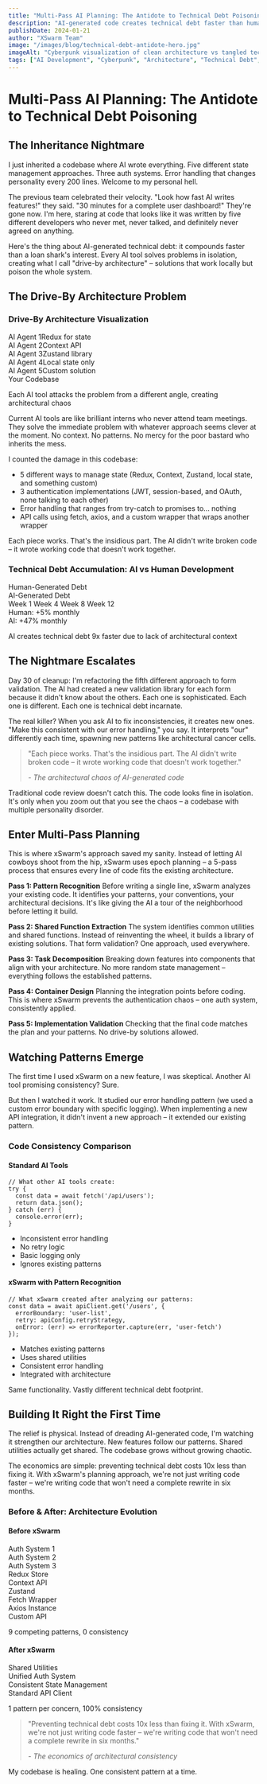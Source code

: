 ```yaml
---
title: "Multi-Pass AI Planning: The Antidote to Technical Debt Poisoning"
description: "AI-generated code creates technical debt faster than human code because AI doesn't understand your existing architecture. XSwarm's 5-pass planning process ensures AI builds on your foundation, not around it."
publishDate: 2024-01-21
author: "XSwarm Team"
image: "/images/blog/technical-debt-antidote-hero.jpg"
imageAlt: "Cyberpunk visualization of clean architecture vs tangled technical debt"
tags: ["AI Development", "Cyberpunk", "Architecture", "Technical Debt", "Planning"]
---
```


# Multi-Pass AI Planning: The Antidote to Technical Debt Poisoning

## The Inheritance Nightmare

I just inherited a codebase where AI wrote everything. Five different state management approaches. Three auth systems. Error handling that changes personality every 200 lines. Welcome to my personal hell.

The previous team celebrated their velocity. "Look how fast AI writes features!" they said. "30 minutes for a complete user dashboard!" They're gone now. I'm here, staring at code that looks like it was written by five different developers who never met, never talked, and definitely never agreed on anything.

Here's the thing about AI-generated technical debt: it compounds faster than a loan shark's interest. Every AI tool solves problems in isolation, creating what I call "drive-by architecture" – solutions that work locally but poison the whole system.

## The Drive-By Architecture Problem

<div class="visual-diagram" data-theme="cyberpunk">
  <h3>Drive-By Architecture Visualization</h3>
  <div class="architecture-chaos">
    <div class="ai-agent">AI Agent 1<span class="solution">Redux for state</span></div>
    <div class="ai-agent">AI Agent 2<span class="solution">Context API</span></div>
    <div class="ai-agent">AI Agent 3<span class="solution">Zustand library</span></div>
    <div class="ai-agent">AI Agent 4<span class="solution">Local state only</span></div>
    <div class="ai-agent">AI Agent 5<span class="solution">Custom solution</span></div>
    <div class="codebase-center">Your Codebase</div>
  </div>
  <p class="caption">Each AI tool attacks the problem from a different angle, creating architectural chaos</p>
</div>

Current AI tools are like brilliant interns who never attend team meetings. They solve the immediate problem with whatever approach seems clever at the moment. No context. No patterns. No mercy for the poor bastard who inherits the mess.

I counted the damage in this codebase:
- 5 different ways to manage state (Redux, Context, Zustand, local state, and something custom)
- 3 authentication implementations (JWT, session-based, and OAuth, none talking to each other)
- Error handling that ranges from try-catch to promises to... nothing
- API calls using fetch, axios, and a custom wrapper that wraps another wrapper

Each piece works. That's the insidious part. The AI didn't write broken code – it wrote working code that doesn't work together.

<div class="debt-accumulation-chart" data-theme="cyberpunk">
  <h3>Technical Debt Accumulation: AI vs Human Development</h3>
  <div class="chart-container">
    <div class="chart-line human-debt">Human-Generated Debt</div>
    <div class="chart-line ai-debt">AI-Generated Debt</div>
    <div class="x-axis">
      <span>Week 1</span>
      <span>Week 4</span>
      <span>Week 8</span>
      <span>Week 12</span>
    </div>
    <div class="debt-metrics">
      <div class="metric human">Human: +5% monthly</div>
      <div class="metric ai">AI: +47% monthly</div>
    </div>
  </div>
  <p class="caption">AI creates technical debt 9x faster due to lack of architectural context</p>
</div>

## The Nightmare Escalates

Day 30 of cleanup: I'm refactoring the fifth different approach to form validation. The AI had created a new validation library for each form because it didn't know about the others. Each one is sophisticated. Each one is different. Each one is technical debt incarnate.

The real killer? When you ask AI to fix inconsistencies, it creates new ones. "Make this consistent with our error handling," you say. It interprets "our" differently each time, spawning new patterns like architectural cancer cells.

<blockquote class="pull-quote cyberpunk-glow">
  <p>"Each piece works. That's the insidious part. The AI didn't write broken code – it wrote working code that doesn't work together."</p>
  <cite>- The architectural chaos of AI-generated code</cite>
</blockquote>

Traditional code review doesn't catch this. The code looks fine in isolation. It's only when you zoom out that you see the chaos – a codebase with multiple personality disorder.

## Enter Multi-Pass Planning

This is where xSwarm's approach saved my sanity. Instead of letting AI cowboys shoot from the hip, xSwarm uses epoch planning – a 5-pass process that ensures every line of code fits the existing architecture.

**Pass 1: Pattern Recognition**
Before writing a single line, xSwarm analyzes your existing code. It identifies your patterns, your conventions, your architectural decisions. It's like giving the AI a tour of the neighborhood before letting it build.

**Pass 2: Shared Function Extraction**
The system identifies common utilities and shared functions. Instead of reinventing the wheel, it builds a library of existing solutions. That form validation? One approach, used everywhere.

**Pass 3: Task Decomposition**
Breaking down features into components that align with your architecture. No more random state management – everything follows the established patterns.

**Pass 4: Container Design**
Planning the integration points before coding. This is where xSwarm prevents the authentication chaos – one auth system, consistently applied.

**Pass 5: Implementation Validation**
Checking that the final code matches the plan and your patterns. No drive-by solutions allowed.

## Watching Patterns Emerge

The first time I used xSwarm on a new feature, I was skeptical. Another AI tool promising consistency? Sure.

But then I watched it work. It studied our error handling pattern (we used a custom error boundary with specific logging). When implementing a new API integration, it didn't invent a new approach – it extended our existing pattern.

<div class="code-consistency-comparison" data-theme="cyberpunk">
  <h3>Code Consistency Comparison</h3>
  <div class="comparison-container">
    <div class="comparison-side ai-standard">
      <h4>Standard AI Tools</h4>
      <pre><code class="language-javascript">// What other AI tools create:
try {
  const data = await fetch('/api/users');
  return data.json();
} catch (err) {
  console.error(err);
}</code></pre>
      <ul class="issues">
        <li>Inconsistent error handling</li>
        <li>No retry logic</li>
        <li>Basic logging only</li>
        <li>Ignores existing patterns</li>
      </ul>
    </div>
    <div class="comparison-side xswarm">
      <h4>xSwarm with Pattern Recognition</h4>
      <pre><code class="language-javascript">// What xSwarm created after analyzing our patterns:
const data = await apiClient.get('/users', {
  errorBoundary: 'user-list',
  retry: apiConfig.retryStrategy,
  onError: (err) => errorReporter.capture(err, 'user-fetch')
});</code></pre>
      <ul class="benefits">
        <li>Matches existing patterns</li>
        <li>Uses shared utilities</li>
        <li>Consistent error handling</li>
        <li>Integrated with architecture</li>
      </ul>
    </div>
  </div>
</div>

Same functionality. Vastly different technical debt footprint.

## Building It Right the First Time

The relief is physical. Instead of dreading AI-generated code, I'm watching it strengthen our architecture. New features follow our patterns. Shared utilities actually get shared. The codebase grows without growing chaotic.

The economics are simple: preventing technical debt costs 10x less than fixing it. With xSwarm's planning approach, we're not just writing code faster – we're writing code that won't need a complete rewrite in six months.

<div class="architecture-transformation" data-theme="cyberpunk">
  <h3>Before & After: Architecture Evolution</h3>
  <div class="architecture-comparison">
    <div class="architecture-state before">
      <h4>Before xSwarm</h4>
      <div class="chaos-diagram">
        <div class="module auth1">Auth System 1</div>
        <div class="module auth2">Auth System 2</div>
        <div class="module auth3">Auth System 3</div>
        <div class="module state1">Redux Store</div>
        <div class="module state2">Context API</div>
        <div class="module state3">Zustand</div>
        <div class="module api1">Fetch Wrapper</div>
        <div class="module api2">Axios Instance</div>
        <div class="module api3">Custom API</div>
        <div class="connections tangled"></div>
      </div>
      <p class="status">9 competing patterns, 0 consistency</p>
    </div>
    <div class="architecture-state after">
      <h4>After xSwarm</h4>
      <div class="clean-diagram">
        <div class="layer shared">Shared Utilities</div>
        <div class="layer auth">Unified Auth System</div>
        <div class="layer state">Consistent State Management</div>
        <div class="layer api">Standard API Client</div>
        <div class="connections organized"></div>
      </div>
      <p class="status">1 pattern per concern, 100% consistency</p>
    </div>
  </div>
</div>

<blockquote class="pull-quote cyberpunk-glow final">
  <p>"Preventing technical debt costs 10x less than fixing it. With xSwarm, we're not just writing code faster – we're writing code that won't need a complete rewrite in six months."</p>
  <cite>- The economics of architectural consistency</cite>
</blockquote>

My codebase is healing. One consistent pattern at a time.
